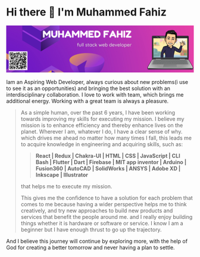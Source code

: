# Hi there 👋 I'm Muhammed Fahiz
![image](github_banner.png)


Iam an Aspiring Web Developer, always curious about new problems(i use to see it as an opportunities) and bringing the best solution with an interdisciplinary collaboration. I love to work with team, which brings me additional energy. Working with a great team is always a pleasure.


>As a simple human, over the past 6 years, I have been working towards improving my skills for executing my mission. I believe my mission is to enhance efficiency and thereby enhance lives on the planet. Wherever I am, whatever I do, I have a clear sense of why. which drives me ahead no matter how many times I fall, this leads me to acquire knowledge in engineering and acquiring skills, such as:
>> **React | Redux | Chakra-UI | HTML | CSS | JavaScript | CLI Bash | Flutter | Dart | Firebase | MIT app inventor | Arduino | Fusion360 | AutoCAD | SolidWorks | ANSYS | Adobe XD | Inkscape | Illustrator**
>
>that helps me to execute my mission. 
>
>This gives me the confidence to have a solution for each problem that comes to me because having a wider perspective helps me to think creatively, and try new approaches to build new products and services that benefit the people around me. and I really enjoy building things whether it is hardware or software or service. I know I am a beginner but I have enough thrust to go up the trajectory.

And I believe this journey will continue by exploring more, with the help of God for creating a better tomorrow and never having a plan to settle.

